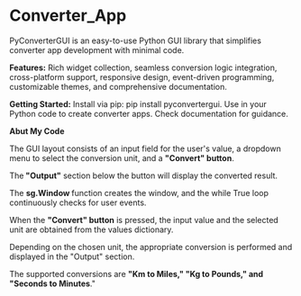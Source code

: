 # Converter_App
<p>
PyConverterGUI is an easy-to-use Python GUI library that simplifies converter app development with minimal code.<br>

<b>Features:</b> Rich widget collection, seamless conversion logic integration, cross-platform support, responsive design, event-driven programming, customizable themes, and comprehensive documentation.<br>

<b>Getting Started:</b> Install via pip: pip install pyconvertergui. Use in your Python code to create converter apps. Check documentation for guidance.
</p>


<p>
<b>Abut My Code</b><br>
  
The GUI layout consists of an input field for the user's value, a dropdown menu to select the conversion unit, and a <b>"Convert" button</b>.<br> 
  
The<b> "Output"</b> section below the button will display the converted result.<br>

The <b>sg.Window </b>function creates the window, and the while True loop continuously checks for user events.<br>

When the <b>"Convert" button</b> is pressed, the input value and the selected unit are obtained from the values dictionary.<br>

Depending on the chosen unit, the appropriate conversion is performed and displayed in the "Output" section.<br>

The supported conversions are <b>"Km to Miles," "Kg to Pounds," and "Seconds to Minutes</b>."
</p>
